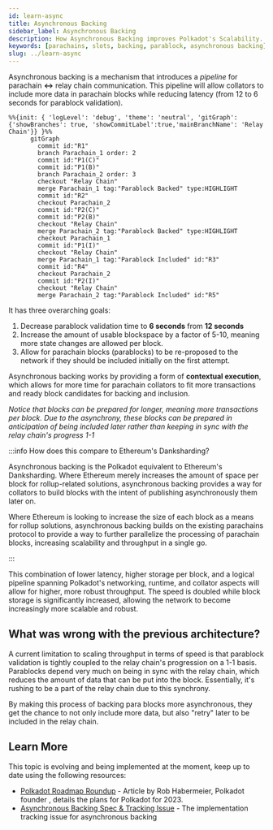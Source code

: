```yaml
---
id: learn-async
title: Asynchronous Backing
sidebar_label: Asynchronous Backing
description: How Asynchronous Backing improves Polkadot's Scalability.
keywords: [parachains, slots, backing, parablock, asynchronous backing]
slug: ../learn-async
---
```


Asynchronous backing is a mechanism that introduces a _pipeline_ for parachain **<->** relay chain
communication. This pipeline will allow collators to include more data in parachain blocks while
reducing latency (from 12 to 6 seconds for parablock validation).

```mermaid
%%{init: { 'logLevel': 'debug', 'theme': 'neutral', 'gitGraph': {'showBranches': true, 'showCommitLabel':true,'mainBranchName': 'Relay Chain'}} }%%
      gitGraph
        commit id:"R1"
        branch Parachain_1 order: 2
        commit id:"P1(C)"
        commit id:"P1(B)"
        branch Parachain_2 order: 3
        checkout "Relay Chain"
        merge Parachain_1 tag:"Parablock Backed" type:HIGHLIGHT
        commit id:"R2"
        checkout Parachain_2
        commit id:"P2(C)"
        commit id:"P2(B)"
        checkout "Relay Chain"
        merge Parachain_2 tag:"Parablock Backed" type:HIGHLIGHT
        checkout Parachain_1
        commit id:"P1(I)"
        checkout "Relay Chain"
        merge Parachain_1 tag:"Parablock Included" id:"R3"
        commit id:"R4"
        checkout Parachain_2
        commit id:"P2(I)"
        checkout "Relay Chain"
        merge Parachain_2 tag:"Parablock Included" id:"R5"
```

It has three overarching goals:

1. Decrease parablock validation time to **6 seconds** from **12 seconds**
2. Increase the amount of usable blockspace by a factor of 5-10, meaning more state changes are
   allowed per block.
3. Allow for parachain blocks (parablocks) to be re-proposed to the network if they should be
   included initially on the first attempt.

Asynchronous backing works by providing a form of **contextual execution**, which allows for more
time for parachain collators to fit more transactions and ready block candidates for backing and
inclusion.

_Notice that blocks can be prepared for longer, meaning more transactions per block. Due to the
asynchrony, these blocks can be prepared in anticipation of being included later rather than keeping
in sync with the relay chain's progress 1-1_

:::info How does this compare to Ethereum's Danksharding?

Asynchronous backing is the Polkadot equivalent to Ethereum's Danksharding. Where Ethereum merely
increases the amount of space per block for rollup-related solutions, asynchronous backing provides
a way for collators to build blocks with the intent of publishing asynchronously them later on.

Where Ethereum is looking to increase the size of each block as a means for rollup solutions,
asynchronous backing builds on the existing parachains protocol to provide a way to further
parallelize the processing of parachain blocks, increasing scalability and throughput in a single
go.

:::

This combination of lower latency, higher storage per block, and a logical pipeline spanning
Polkadot's networking, runtime, and collator aspects will allow for higher, more robust throughput.
The speed is doubled while block storage is significantly increased, allowing the network to become
increasingly more scalable and robust.

## What was wrong with the previous architecture?

A current limitation to scaling throughput in terms of speed is that parablock validation is tightly
coupled to the relay chain's progression on a 1-1 basis. Parablocks depend very much on being in
sync with the relay chain, which reduces the amount of data that can be put into the block.
Essentially, it's rushing to be a part of the relay chain due to this synchrony.

By making this process of backing para blocks more asynchronous, they get the chance to not only
include more data, but also "retry" later to be included in the relay chain.

## Learn More

This topic is evolving and being implemented at the moment, keep up to date using the following
resources:

- [Polkadot Roadmap Roundup](https://polkadot.network/blog/polkadot-roadmap-roundup) - Article by
  Rob Habermeier, Polkadot founder , details the plans for Polkadot for 2023.
- [Asynchronous Backing Spec & Tracking Issue](https://github.com/paritytech/polkadot/issues/3779) -
  The implementation tracking issue for asynchronous backing
